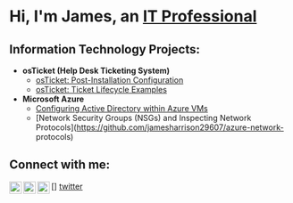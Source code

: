  <h1>Hi, I'm James, an <a href="https://linkedin.com/in/jamesharrison29607">IT Professional</a></h1> 
 
 <h2> Information Technology Projects:</h2> 
 
 - <b>osTicket (Help Desk Ticketing System)</b> 
   - [osTicket: Post-Installation Configuration](httpT//github.com/jamesharrison29607/post-install-config)  
   - [osTicket: Ticket Lifecycle Examples](https://github.com/jamesharrison29607/ticket-lifecycle) 
 - <b>Microsoft Azure</b> 
   - [Configuring Active Directory within Azure VMs](https://github.com/jamesharrison29607/configure-ad)
   - [Network Security Groups (NSGs) and Inspecting Network Protocols](https://github.com/jamesharrison29607/azure-network-                                       protocols) 

 <h2> Connect with me:</h2> 
 
[<img align="left" alt="Josh | Twitter" width="22px" src="https://cdndsdelivr.net/npm/simple-icons@v3ificons/twitter.svg" 
   />] [twitter] 
[<img align="left" alt="Josh | Linkedln" width="22px" src="https://cdn.jsdelivr.net/npm/simple-icons@v3/icons/linkedin.svg"
 />][linkedin] 
[<img align="left" alt="Josh | Instagram" width="22px" src="https://cdndsdelivr.net/npm/simple-icons@v3/icons/instagram.svg"
 />][instagram] 

 
[twitter]: https://twitter.com/Jane
[instagram]: https://www.instagram.com/Jane 
[linkedin]: https://linkedin.com/in/Janel 


